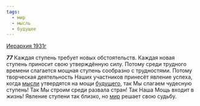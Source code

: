 ```yaml
---
tags:
  - мир
  - мысль
  - будущее
---
```


[Иерархия 1931г](https://127.0.0.1:4002/agni/1931)

___77___
Каждая ступень требует новых обстоятельств. Каждая новая ступень приносит свою утверждённую силу. Потому среди трудного времени слагается мощная ступень сообразно с трудностями. Потому творческая деятельность Наших участников принесёт явление успеха, когда [мысли](../../../tags/#мысль) утвердятся на мощи [будущего](../../../tags/#будущее), так Мы слагаем чудесную ступень! Так Мы строим среди развала стран! Так Наша Мощь входит в жизнь! Явление ступени так близко, но [мир](../../../tags/#мир) решает свою судьбу.   

